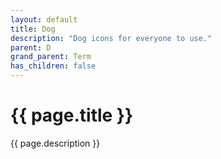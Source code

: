 ```yaml
---
layout: default
title: Dog
description: "Dog icons for everyone to use."
parent: D
grand_parent: Term
has_children: false
---
```

# {{ page.title }}
{{ page.description }}
